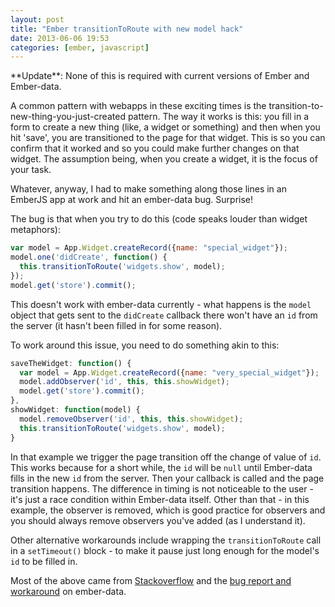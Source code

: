 ```yaml
---
layout: post
title: "Ember transitionToRoute with new model hack"
date: 2013-06-06 19:53
categories: [ember, javascript]
---
```


<aside class="update">
**Update**: None of this is required with current versions of Ember and
Ember-data.
</aside>
<!--more-->

A common pattern with webapps in these exciting times is the
transition-to-new-thing-you-just-created pattern. The way it works is this: you
fill in a form to create a new thing (like, a widget or something) and then when
you hit 'save', you are transitioned to the page for that widget. This is so you
can confirm that it worked and so you could make further changes on that widget.
The assumption being, when you create a widget, it is the focus of your task.

Whatever, anyway, I had to make something along those lines in an EmberJS app at
work and hit an ember-data bug. Surprise!

The bug is that when you try to do this (code speaks louder than widget
metaphors):

```javascript
var model = App.Widget.createRecord({name: "special_widget"});
model.one('didCreate', function() {
  this.transitionToRoute('widgets.show', model);
});
model.get('store').commit();
```

This doesn't work with ember-data currently - what happens is the `model` object
that gets sent to the `didCreate` callback there won't have an `id` from the
server (it hasn't been filled in for some reason).

To work around this issue, you need to do something akin to this:

```javascript
saveTheWidget: function() {
  var model = App.Widget.createRecord({name: "very_special_widget"});
  model.addObserver('id', this, this.showWidget);
  model.get('store').commit();
},
showWidget: function(model) {
  model.removeObserver('id', this, this.showWidget);
  this.transitionToRoute('widgets.show', model);
}
```

In that example we trigger the page transition off the change of value of `id`.
This works because for a short while, the `id` will be `null` until Ember-data
fills in the new `id` from the server. Then your callback is called and the page
transition happens. The difference in timing is not noticeable to the user - it's
just a race condition within Ember-data itself. Other than that - in this
example, the observer is removed, which is good practice for observers and you
should always remove observers you've added (as I understand it).

Other alternative workarounds include wrapping the `transitionToRoute` call in a
`setTimeout()` block - to make it pause just long enough for the model's `id` to
be filled in.

Most of the above came from
[Stackoverflow](http://stackoverflow.com/questions/14981500/transition-after-saving-model-of-ember-data)
and the [bug report and workaround](https://github.com/emberjs/data/issues/405#issuecomment-18891172) on
ember-data.
